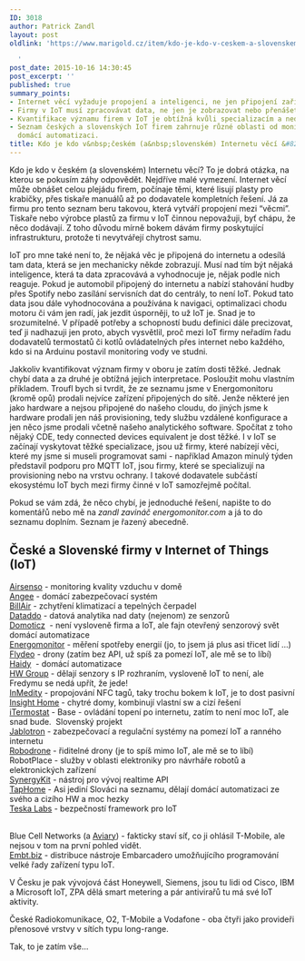 ```yaml
---
ID: 3018
author: Patrick Zandl
layout: post
oldlink: 'https://www.marigold.cz/item/kdo-je-kdo-v-ceskem-a-slovenskem-internetu-veci-iot

  '
post_date: 2015-10-16 14:30:45
post_excerpt: ''
published: true
summary_points:
- Internet věcí vyžaduje propojení a inteligenci, ne jen připojení zařízení.
- Firmy v IoT musí zpracovávat data, ne jen je zobrazovat nebo přenášet.
- Kvantifikace významu firem v IoT je obtížná kvůli specializacím a nedostatku dat.
- Seznam českých a slovenských IoT firem zahrnuje různé oblasti od monitoringu po
  domácí automatizaci.
title: Kdo je kdo v&nbsp;českém (a&nbsp;slovenském) Internetu věcí &#8211; IoT
---
```


<p>Kdo je kdo v českém (a slovenském) Internetu věcí? To je dobrá otázka, na kterou se pokusím záhy odpovědět. Nejdříve malé vymezení. Internet věcí může obnášet celou plejádu firem, počínaje těmi, které lisují plasty pro krabičky, přes tiskaře manuálů až po dodavatele kompletních řešení. Já za firmu pro tento seznam beru takovou, která vytváří propojení mezi “věcmi”. Tiskaře nebo výrobce plastů za firmu v IoT činnou nepovažuji, byť chápu, že něco dodávají. Z toho důvodu mírně bokem dávám firmy poskytující infrastrukturu, protože ti nevytvářejí chytrost samu. </p>


<!--more-->

<p>IoT pro mne také není to, že nějaká věc je připojená do internetu a odesílá tam data, která se jen mechanicky někde zobrazují. Musí nad tím být nějaká inteligence, která ta data zpracovává a vyhodnocuje je, nějak podle nich reaguje. Pokud je automobil připojený do internetu a nabízí stahování hudby přes Spotify nebo zasílání servisních dat do centrály, to není IoT. Pokud tato data jsou dále vyhodnocována a používána k navigaci, optimalizaci chodu motoru či vám jen radí, jak jezdit úsporněji, to už IoT je. Snad je to srozumitelné. V případě potřeby a schopností budu definici dále precizovat, teď ji nadhazuji jen proto, abych vysvětlil, proč mezi IoT firmy neřadím řadu dodavatelů termostatů či kotlů ovládatelných přes internet nebo každého, kdo si na Arduinu postavil monitoring vody ve studni. </p>

<p>Jakkoliv kvantifikovat význam firmy v oboru je zatím dosti těžké. Jednak chybí data a za druhé je obtížná jejich interpretace. Posloužit mohu vlastním příkladem. Troufl bych si tvrdit, že ze seznamu jsme v Energomonitoru (kromě opů) prodali nejvíce zařízení připojených do sítě. Jenže některé jen jako hardware a nejsou připojené do našeho cloudu, do jiných jsme k hardware prodali jen náš provisioning, tedy službu vzdálené konfigurace a jen něco jsme prodali včetně našeho analytického software. Spočítat z toho nějaký CDE, tedy connected devices equivalent je dost těžké. I v IoT se začínají vyskytovat těžké specializace, jsou už firmy, které nabízejí věci, které my jsme si museli programovat sami - například Amazon minulý týden představil podporu pro MQTT IoT, jsou firmy, které se specializují na provisioning nebo na vrstvu ochrany. I takové dodavatele subčástí ekosystému IoT bych mezi firmy činné v IoT samozřejmě počítal. </p>

<p>Pokud se vám zdá, že něco chybí, je jednoduché řešení, napište to do komentářů nebo mě na <em>zandl zavináč energomonitor.com</em> a já to do seznamu doplním. Seznam je řazený abecedně. </p>

<h2>České a Slovenské firmy v Internet of Things (IoT)</h2>
<p><a href="http://www.airsenso.com">Airsenso</a> - monitoring kvality vzduchu v domě<br /><a href="http://meetangee.com">Angee</a> - domácí zabezpečovací systém<br /><a href="http://bill-air.com">BillAir</a> - zchytření klimatizací a tepelných čerpadel<br /><a href="https://www.dataddo.com">Dataddo</a> - datová analytika nad daty (nejenom) ze senzorů<br /><a href="http://domoticz.com">Domoticz</a>  - není vysloveně firma a IoT, ale fajn otevřený senzorový svět domácí automatizace<br /><a href="http://www.energomonitor.cz">Energomonitor</a> - měření spotřeby energií (jo, to jsem já plus asi třicet lidí …)<br /><a href="http://flydeo.com">Flydeo</a> - drony (zatím bez API, už spíš za pomezí IoT, ale mě se to líbí)<br /><a href="http://www.haidy.cz">Haidy</a>  - domácí automatizace<br /><a href="http://www.hw-group.com">HW Group</a> - dělají senzory s IP rozhraním, vysloveně IoT to není, ale Fredymu se nedá upřít, že jede!<br /><a href="http://www.inmedity.com">InMedity</a> - propojování NFC tagů, taky trochu bokem k IoT, je to dost pasivní<br /><a href="http://www.insighthome.eu">Insight Home</a> - chytré domy, kombinují vlastní sw a cizí řešení <br /><a href="http://itermostat.sk">iTermostat</a> - Base - ovládání topení po internetu, zatím to není moc IoT, ale snad bude.  Slovenský projekt<br /><a href="http://www.jablotron.cz">Jablotron</a> - zabezpečovací a regulační systémy na pomezí IoT a ranného internetu<br /><a href="http://www.robodrone.com">Robodrone</a> - řiditelné drony (je to spíš mimo IoT, ale mě se to líbí)<br /> RobotPlace - služby v oblasti elektroniky pro návrháře robotů a elektronických zařízení<br /><a href="https://synergykit.com">SynergyKit</a> - nástroj pro vývoj realtime API<br /><a href="https://taphome.com">TapHome</a> - Asi jediní Slováci na seznamu, dělají domácí automatizaci ze svého a cizího HW a moc hezky<br /><a href="http://www.teskalabs.com">Teska Labs</a> - bezpečností framework pro IoT</p>

<p><br />Blue Cell Networks (a <a href="http://aviary.cz">Aviary</a>) - fakticky staví síť, co ji ohlásil T-Mobile, ale nejsou v tom na první pohled vidět. <br /><a href="http://www.embt.cz/cs/">Embt.biz</a> - distribuce nástroje Embarcadero umožňujícího programování velké řady zařízení typu IoT.</p>

<p>V Česku je pak vývojová část Honeywell, Siemens, jsou tu lidi od Cisco, IBM a Microsoft IoT, ZPA dělá smart metering a pár antivirařů tu má své IoT aktivity.</p>

<p>České Radiokomunikace, O2, T-Mobile a Vodafone - oba čtyři jako provideři přenosové vrstvy v sítích typu long-range.</p>

<p>Tak, to je zatím vše… </p>

<p> </p>